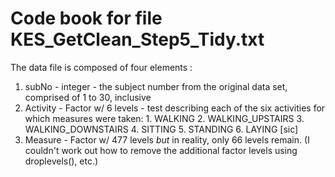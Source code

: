 # Code book for file KES_GetClean_Step5_Tidy.txt 

The data file is composed of four elements :
  1. subNo - integer - the subject number from the original data set, comprised of 1 to 30, inclusive
  1. Activity - Factor w/ 6 levels - test describing each of the six activities for which measures were taken:
    1. WALKING
    2. WALKING_UPSTAIRS
    3. WALKING_DOWNSTAIRS
    4. SITTING
    5. STANDING
    6. LAYING [sic]
  1. Measure - Factor w/ 477 levels *but* in reality, only 66 levels remain. (I couldn't work out how to remove the additional factor levels using droplevels(), etc.)
